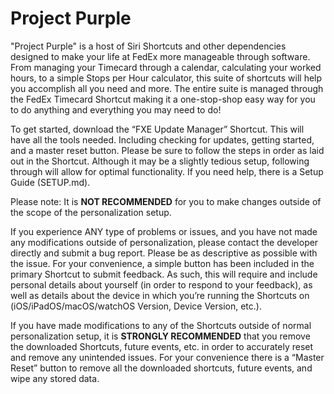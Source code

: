 # Project Purple

"Project Purple" is a host of Siri Shortcuts and other dependencies designed to make your life at FedEx more manageable through software. From managing your Timecard through a calendar, calculating your worked hours, to a simple Stops per Hour calculator, this suite of shortcuts will help you accomplish all you need and more. The entire suite is managed through the FedEx Timecard Shortcut making it a one-stop-shop easy way for you to do anything and everything you may need to do!

To get started, download the “FXE Update Manager” Shortcut. This will have all the tools needed. Including checking for updates, getting started, and a master reset button. Please be sure to follow the steps in order as laid out in the Shortcut. Although it may be a slightly tedious setup, following through will allow for optimal functionality. If you need help, there is a Setup Guide (SETUP.md).

Please note: It is **NOT RECOMMENDED** for you to make changes outside of the scope of the personalization setup. 

If you experience ANY type of problems or issues, and you have not made any modifications outside of personalization, please contact the developer directly and submit a bug report. Please be as descriptive as possible with the issue. For your convenience, a simple button has been included in the primary Shortcut to submit feedback. As such, this will require and include personal details about yourself (in order to respond to your feedback), as well as details about the device in which you’re running the Shortcuts on (iOS/iPadOS/macOS/watchOS Version, Device Version, etc.). 

If you have made modifications to any of the Shortcuts outside of normal personalization setup, it is **STRONGLY RECOMMENDED** that you remove the downloaded Shortcuts, future events, etc. in order to accurately reset and remove any unintended issues. For your convenience there is a “Master Reset” button to remove all the downloaded shortcuts, future events, and wipe any stored data.